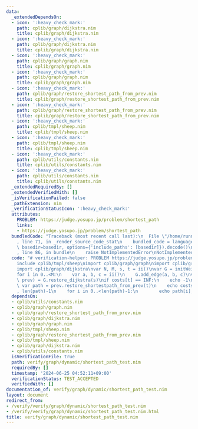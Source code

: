 ```yaml
---
data:
  _extendedDependsOn:
  - icon: ':heavy_check_mark:'
    path: cplib/graph/dijkstra.nim
    title: cplib/graph/dijkstra.nim
  - icon: ':heavy_check_mark:'
    path: cplib/graph/dijkstra.nim
    title: cplib/graph/dijkstra.nim
  - icon: ':heavy_check_mark:'
    path: cplib/graph/graph.nim
    title: cplib/graph/graph.nim
  - icon: ':heavy_check_mark:'
    path: cplib/graph/graph.nim
    title: cplib/graph/graph.nim
  - icon: ':heavy_check_mark:'
    path: cplib/graph/restore_shortest_path_from_prev.nim
    title: cplib/graph/restore_shortest_path_from_prev.nim
  - icon: ':heavy_check_mark:'
    path: cplib/graph/restore_shortest_path_from_prev.nim
    title: cplib/graph/restore_shortest_path_from_prev.nim
  - icon: ':heavy_check_mark:'
    path: cplib/tmpl/sheep.nim
    title: cplib/tmpl/sheep.nim
  - icon: ':heavy_check_mark:'
    path: cplib/tmpl/sheep.nim
    title: cplib/tmpl/sheep.nim
  - icon: ':heavy_check_mark:'
    path: cplib/utils/constants.nim
    title: cplib/utils/constants.nim
  - icon: ':heavy_check_mark:'
    path: cplib/utils/constants.nim
    title: cplib/utils/constants.nim
  _extendedRequiredBy: []
  _extendedVerifiedWith: []
  _isVerificationFailed: false
  _pathExtension: nim
  _verificationStatusIcon: ':heavy_check_mark:'
  attributes:
    PROBLEM: https://judge.yosupo.jp/problem/shortest_path
    links:
    - https://judge.yosupo.jp/problem/shortest_path
  bundledCode: "Traceback (most recent call last):\n  File \"/home/runner/.local/lib/python3.10/site-packages/onlinejudge_verify/documentation/build.py\"\
    , line 71, in _render_source_code_stat\n    bundled_code = language.bundle(stat.path,\
    \ basedir=basedir, options={'include_paths': [basedir]}).decode()\n  File \"/home/runner/.local/lib/python3.10/site-packages/onlinejudge_verify/languages/nim.py\"\
    , line 86, in bundle\n    raise NotImplementedError\nNotImplementedError\n"
  code: "# verification-helper: PROBLEM https://judge.yosupo.jp/problem/shortest_path\n\
    include cplib/tmpl/sheep\nimport cplib/graph/graph\nimport cplib/graph/restore_shortest_path_from_prev\n\
    import cplib/graph/dijkstra\nvar N, M, s, t = ii()\nvar G = initWeightedDirectedGraph(N)\n\
    for i in 0..<M:\n    var a, b, c = ii()\n    G.add_edge(a, b, c)\nvar (costs,\
    \ prev) = G.restore_dijkstra(s)\nif costs[t] == INF:\n    echo -1\nelse:\n   \
    \ var path = prev.restore_shortestpath_from_prev(t)\n    echo costs[t], \" \"\
    , len(path)-1\n    for i in 0..<len(path)-1:\n        echo path[i], \" \", path[i+1]\n"
  dependsOn:
  - cplib/utils/constants.nim
  - cplib/graph/graph.nim
  - cplib/graph/restore_shortest_path_from_prev.nim
  - cplib/graph/dijkstra.nim
  - cplib/graph/graph.nim
  - cplib/tmpl/sheep.nim
  - cplib/graph/restore_shortest_path_from_prev.nim
  - cplib/tmpl/sheep.nim
  - cplib/graph/dijkstra.nim
  - cplib/utils/constants.nim
  isVerificationFile: true
  path: verify/graph/dynamic/shortest_path_test.nim
  requiredBy: []
  timestamp: '2024-06-25 04:52:11+09:00'
  verificationStatus: TEST_ACCEPTED
  verifiedWith: []
documentation_of: verify/graph/dynamic/shortest_path_test.nim
layout: document
redirect_from:
- /verify/verify/graph/dynamic/shortest_path_test.nim
- /verify/verify/graph/dynamic/shortest_path_test.nim.html
title: verify/graph/dynamic/shortest_path_test.nim
---
```

